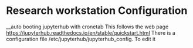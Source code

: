 
# Research workstation Configuration
__auto booting jupyterhub with cronetab
This follows the web page https://jupyterhub.readthedocs.io/en/stable/quickstart.html
There is a configuration file /etc/jupyterhub/jupyterhub_config. To edit it 

